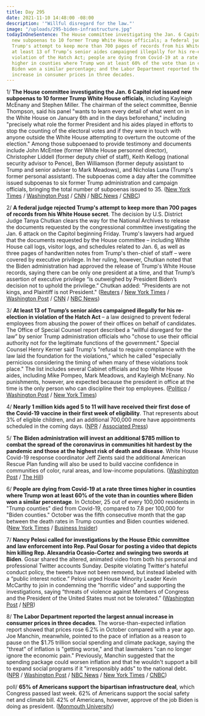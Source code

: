 ```yaml
---
title: Day 295
date: 2021-11-10 14:48:00 -08:00
description: '"Willful disregard for the law."'
image: "/uploads/295-biden-infrastructure.jpg"
todayInOneSentence: The House committee investigating the Jan. 6 Capitol riot issued
  new subpoenas to 10 former Trump White House officials; a federal judge rejected
  Trump's attempt to keep more than 700 pages of records from his White House secret;
  at least 13 of Trump’s senior aides campaigned illegally for his re-election in
  violation of the Hatch Act; people are dying from Covid-19 at a rate three times
  higher in counties where Trump won at least 60% of the vote than in counties where
  Biden won a similar percentage; and the Labor Department reported the largest annual
  increase in consumer prices in three decades.
---
```


1/ **The House committee investigating the Jan. 6 Capitol riot issued new subpoenas to 10 former Trump White House officials**, including Kayleigh McEnany and Stephen Miller. The chairman of the select committee, Bennie Thompson, said his panel "wants to learn every detail of what went on in the White House on January 6th and in the days beforehand," including "precisely what role the former President and his aides played in efforts to stop the counting of the electoral votes and if they were in touch with anyone outside the White House attempting to overturn the outcome of the election." Among those subpoenaed to provide testimony and documents include John McEntee (former White House personnel director), Christopher Liddell (former deputy chief of staff), Keith Kellogg (national security advisor to Pence), Ben Williamson (former deputy assistant to Trump and senior adviser to Mark Meadows), and Nicholas Luna (Trump's former personal assistant). The subpoenas come a day after the committee issued subpoenas to six former Trump administration and campaign officials, bringing the total number of subpoenas issued to 35. ([New York Times](https://www.nytimes.com/2021/11/09/us/politics/jan-6-subpoena.html) / [Washington Post](https://www.washingtonpost.com/politics/january-6-trump-committee/2021/11/09/2bb70d22-419b-11ec-9ea7-3eb2406a2e24_story.html) / [CNN](https://www.cnn.com/2021/11/09/politics/january-6-subpoenas-stephen-miller/index.html) / [NBC News](https://www.nbcnews.com/politics/congress/jan-6-committee-subpoenas-stephen-miller-kayleigh-mcenany-among-other-n1283587) / [CNBC](https://www.cnbc.com/2021/11/09/jan-6-riot-house-panel-subpoenas-trump-white-house-officials-mcenany.html))

2/ **A federal judge rejected Trump's attempt to keep more than 700 pages of records from his White House secret**. The decision by U.S. District Judge Tanya Chutkan clears the way for the National Archives to release the documents requested by the congressional committee investigating the Jan. 6 attack on the Capitol beginning Friday. Trump's lawyers had argued that the documents requested by the House committee – including White House call logs, visitor logs, and schedules related to Jan. 6, as well as three pages of handwritten notes from Trump's then-chief of staff – were covered by executive privilege. In her ruling, however, Chutkan noted that the Biden administration had approved the release of Trump's White House records, saying there can be only one president at a time, and that Trump’s assertion of executive privilege “is outweighed by President Biden’s decision not to uphold the privilege.” Chutkan added: "Presidents are not kings, and Plaintiff is not President." ([Reuters](https://www.reuters.com/world/us/us-judge-denies-trump-bid-block-jan-6-select-committee-investigation-2021-11-09/) / [New York Times](https://www.nytimes.com/2021/11/09/us/politics/trump-january-6-committee.html) / [Washington Post](https://www.washingtonpost.com/local/legal-issues/trump-records-jan-6-committee-judge-ruling/2021/11/09/4d256cec-3e44-11ec-bfad-8283439871ec_story.html) / [CNN](https://www.cnn.com/2021/11/09/politics/trump-documents-january-6-committee-national-archives-judge-ruling/index.html) / [NBC News](https://www.nbcnews.com/politics/donald-trump/judge-denies-trump-emergency-motion-block-documents-sought-jan-6-n1283560))

3/ **At least 13 of Trump’s senior aides campaigned illegally for his re-election in violation of the Hatch Act** – a law designed to prevent federal employees from abusing the power of their offices on behalf of candidates. The Office of Special Counsel report described a “willful disregard for the law” by senior Trump administration officials who "chose to use their official authority not for the legitimate functions of the government." Special Counsel Henry Kerner said Trump's "refusal to require compliance with the law laid the foundation for the violations,” which he called "especially pernicious considering the timing of when many of these violations took place." The list includes several Cabinet officials and top White House aides, including Mike Pompeo, Mark Meadows, and Kayleigh McEnany. No punishments, however, are expected because the president in office at the time is the only person who can discipline their top employees. ([Politico](https://www.politico.com/news/2021/11/09/trump-officials-hatch-act-violated-520420) / [Washington Post](https://www.washingtonpost.com/politics/trump-violations-hatch-act/2021/11/09/b3d4c764-4108-11ec-a88e-2aa4632af69b_story.html) / [New York Times](https://www.nytimes.com/2021/11/09/us/politics/trump-officials-illegal-campaigning.html))

4/ **Nearly 1 million kids aged 5 to 11 will have received their first dose of the Covid-19 vaccine in their first week of eligibility**. That represents about 3% of eligible children, and an additional 700,000 more have appointments scheduled in the coming days. ([NPR](https://www.npr.org/2021/11/10/1054137225/nearly-1-million-kids-ages-5-11-will-have-their-first-covid-shots-by-the-end-of-) / [Associated Press](https://apnews.com/article/coronavirus-pandemic-health-ccd3790c4cb6ba86aa2d46be4283ead5))

5/ **The Biden administration will invest an additional $785 million to combat the spread of the coronavirus in communities hit hardest by the pandemic and those at the highest risk of death and disease**. White House Covid-19 response coordinator Jeff Zients said the additional American Rescue Plan funding will also be used to build vaccine confidence in communities of color, rural areas, and low-income populations. ([Washington Post](https://www.washingtonpost.com/health/2021/11/10/biden-funding-covid-disparities/) / [The Hill](https://thehill.com/policy/healthcare/580962-biden-administration-investing-additional-785-million-covid-funding-for))

6/ **People are dying from Covid-19 at a rate three times higher in counties where Trump won at least 60% of the vote than in counties where Biden won a similar percentage**. In October, 25 out of every 100,000 residents in "Trump counties" died from Covid-19, compared to 7.8 per 100,000 for "Biden counties." October was the fifth consecutive month that the gap between the death rates in Trump counties and Biden counties widened. ([New York Times](https://www.nytimes.com/2021/11/08/briefing/covid-death-toll-red-america.html) / [Business Insider](https://www.businessinsider.com/trump-biden-counties-covid-death-rate-3-times-higher-vaccines-2021-11))

7/ **Nancy Pelosi called for investigations by the House Ethic committee and law enforcement into Rep. Paul  Gosar for posting a video that depicts him killing Rep. Alexandria Ocasio-Cortez and swinging two swords at Biden**. Gosar shared the altered, animated video from both his personal and professional Twitter accounts Sunday. Despite violating Twitter's hateful conduct policy, the tweets have not been removed, but instead labeled with a “public interest notice.” Pelosi urged House Minority Leader Kevin McCarthy to join in condemning the “horrific video” and supporting the investigations, saying “threats of violence against Members of Congress and the President of the United States must not be tolerated.” ([Washington Post](https://www.washingtonpost.com/politics/pelosi-calls-for-investigations-of-gosars-video-that-depicts-him-killing-ocasio-cortez/2021/11/09/5d5f3538-417e-11ec-9ea7-3eb2406a2e24_story.html) / [NPR](https://www.npr.org/2021/11/09/1053895408/paul-gosar-alexandria-ocasio-cortez-anime-twitter-video-backlash))

8/ **The Labor Department reported the largest annual increase in consumer prices in three decades**. The worse-than-expected inflation report showed that prices rose 6.2% in October compared with a year ago. Joe Manchin, meanwhile, pointed to the pace of inflation as a reason to pause on the $1.75 trillion social spending and climate package, saying the "threat" of inflation is "getting worse," and that lawmakers "can no longer ignore the economic pain." Previously, Manchin suggested that the spending package could worsen inflation and that he wouldn't support a bill to expand social programs if it "irresponsibly adds" to the national debt. ([NPR](https://www.npr.org/2021/11/10/1054019175/inflation-surges-to-its-highest-since-1990) / [Washington Post](https://www.washingtonpost.com/us-policy/2021/11/10/inflation-white-house-manchin/) / [NBC News](https://www.nbcnews.com/politics/congress/manchin-repeats-worries-about-inflation-amid-final-social-spending-bill-n1283670) / [New York Times](https://www.nytimes.com/2021/11/10/business/economy/consumer-price-inflation-october.html) / [CNBC](https://www.cnbc.com/2021/11/10/consumer-price-index-october.html))

poll/ **65% of Americans support the bipartisan infrastructure deal**, which Congress passed last week. 62% of Americans support the social safety net and climate bill. 42% of Americans, however, approve of the job Biden is doing as president. ([Monmouth University](https://www.monmouth.edu/polling-institute/reports/monmouthpoll_us_111021/))